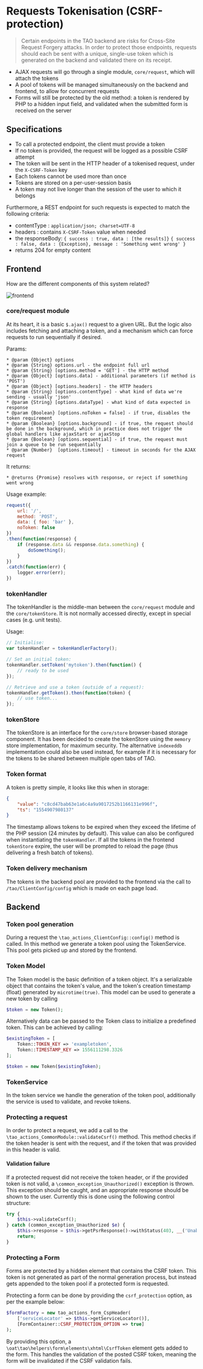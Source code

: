 <!--
parent: 'Documentation for core components'
created_at: '2019-04-12 16:36:27'
updated_at: '2019-05-12 22:20:01'
authors:
    - 'Martin Nicholson'
    - 'Martijn Swinkels'
tags:
    - 'Documentation for core components'
-->

# Requests Tokenisation (CSRF-protection)

> Certain endpoints in the TAO backend are risks for Cross-Site Request Forgery attacks. In order to protect those endpoints, requests should each be sent with a unique, single-use token which is generated on the backend and validated there on its receipt.

-   AJAX requests will go through a single module, `core/request`, which will attach the tokens
-   A pool of tokens will be managed simultaneously on the backend and frontend, to allow for concurrent requests
-   Forms will still be protected by the old method: a token is rendered by PHP to a hidden input field, and validated when the submitted form is received on the server

## Specifications

-   To call a protected endpoint, the client must provide a token
-   If no token is provided, the request will be logged as a possible CSRF attempt
-   The token will be sent in the HTTP header of a tokenised request, under the `X-CSRF-Token` key
-   Each tokens cannot be used more than once
-   Tokens are stored on a per-user-session basis
-   A token may not live longer than the session of the user to which it belongs

Furthermore, a REST endpoint for such requests is expected to match the following criteria:

-   contentType : `application/json; charset=UTF-8`
-   headers : contains `X-CSRF-Token` value when needed
-   the responseBody:
      `{ success : true, data : [the results]}`
      `{ success : false, data : {Exception}, message : 'Something went wrong' }`
-   returns 204 for empty content

## Frontend

How are the different components of this system related?

![frontend](Requests.png)

### core/request module

At its heart, it is a basic `$.ajax()` request to a given URL. But the logic also includes fetching and attaching a token, and a mechanism which can force requests to run sequentially if desired.

Params:

```
* @param {Object} options
* @param {String} options.url - the endpoint full url
* @param {String} [options.method = 'GET'] - the HTTP method
* @param {Object} [options.data] - additional parameters (if method is 'POST')
* @param {Object} [options.headers] - the HTTP headers
* @param {String} [options.contentType] - what kind of data we're sending - usually 'json'
* @param {String} [options.dataType] - what kind of data expected in response
* @param {Boolean} [options.noToken = false] - if true, disables the token requirement
* @param {Boolean} [options.background] - if true, the request should be done in the background, which in practice does not trigger the global handlers like ajaxStart or ajaxStop
* @param {Boolean} [options.sequential] - if true, the request must join a queue to be run sequentially
* @param {Number}  [options.timeout] - timeout in seconds for the AJAX request
```

It returns:

```
* @returns {Promise} resolves with response, or reject if something went wrong
```

Usage example:

```javascript
request({
    url: '/',
    method: 'POST',
    data: { foo: 'bar' },
    noToken: false
})
.then(function(response) {
    if (response.data && response.data.something) {
        doSomething();
    }
})
.catch(function(err) {
    logger.error(err);
})
```

### tokenHandler

The tokenHandler is the middle-man between the `core/request` module and the `core/tokenStore`. It is not normally accessed directly, except in special cases (e.g. unit tests).

Usage:

```javascript
// Initialise:
var tokenHandler = tokenHandlerFactory();

// Set an initial token:
tokenHandler.setToken('mytoken').then(function() {
    // ready to be used
});

// Retrieve and use a token (outside of a request):
tokenHandler.getToken().then(function(token) {
    // use token...
});
```

### tokenStore

The tokenStore is an interface for the `core/store` browser-based storage component. It has been decided to create the tokenStore using the `memory` store implementation, for maximum security. The alternative `indexeddb` implementation could also be used instead, for example if it is necessary for the tokens to be shared between multiple open tabs of TAO.

### Token format

A token is pretty simple, it looks like this when in storage:

```json
{
    "value": "c8cd47bab63e1a6c4a9a9017252b1166131e996f",
    "ts": "1554907980137"
}
```

The timestamp allows tokens to be expired when they exceed the lifetime of the PHP session (24 minutes by default). This value can also be configured when instantiating the `tokenHandler`. If all the tokens in the frontend `tokenStore` expire, the user will be prompted to reload the page (thus delivering a fresh batch of tokens).

### Token delivery mechanism

The tokens in the backend pool are provided to the frontend via the call to `/tao/ClientConfig/config` which is made on each page load.

## Backend

### Token pool generation

During a request the `\tao_actions_ClientConfig::config()` method is called. In this method we generate a token pool using the TokenService. This pool gets picked up and stored by the frontend.

### Token Model

The Token model is the basic definition of a token object. It's a serializable object that contains the token's value, and the token's creation timestamp (float) generated by `microtime(true)`.
This model can be used to generate a new token by calling 

```php
$token = new Token();
```

Alternatively data can be passed to the Token class to initialize a predefined token. This can be achieved by calling:

```php
$existingToken = [
    Token::TOKEN_KEY => 'exampletoken',
    Token::TIMESTAMP_KEY => 1556111298.3326
];

$token = new Token($existingToken);
```

### TokenService

In the token service we handle the generation of the token pool, additionally the service is used to validate, and revoke tokens.

### Protecting a request

In order to protect a request, we add a call to the `\tao_actions_CommonModule::validateCsrf()` method. This method checks if the token header is sent with the request, and if the token that was provided in this header is valid.

#### Validation failure

If a protected request did not receive the token header, or if the provided token is not valid, a `\common_exception_Unauthorized()` exception is thrown. This exception should be caught, and an appropriate response should be shown to the user.
Currently this is done using the following control structure:

```php
try {
    $this->validateCsrf();
} catch (common_exception_Unauthorized $e) {
    $this->response = $this->getPsrResponse()->withStatus(403, __('Unable to process your request'));
    return;
}
```

### Protecting a Form

Forms are protected by a hidden element that contains the CSRF token. This token is not generated as part of the normal generation process, but instead gets appended to the token pool if a protected form is requested.

Protecting a form can be done by providing the `csrf_protection` option, as per the example below:
```php
$formFactory = new tao_actions_form_CspHeader(
    ['serviceLocator' => $this->getServiceLocator()],
    [FormContainer::CSRF_PROTECTION_OPTION => true]
);
```

By providing this option, a `\oat\tao\helpers\form\elements\xhtml\CsrfToken` element gets added to the form. This handles the validation of the posted CSRF token, meaning the form will be invalidated if the CSRF validation fails.
